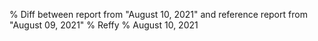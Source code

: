 % Diff between report from "August 10, 2021" and reference report from "August 09, 2021"
% Reffy
% August 10, 2021

